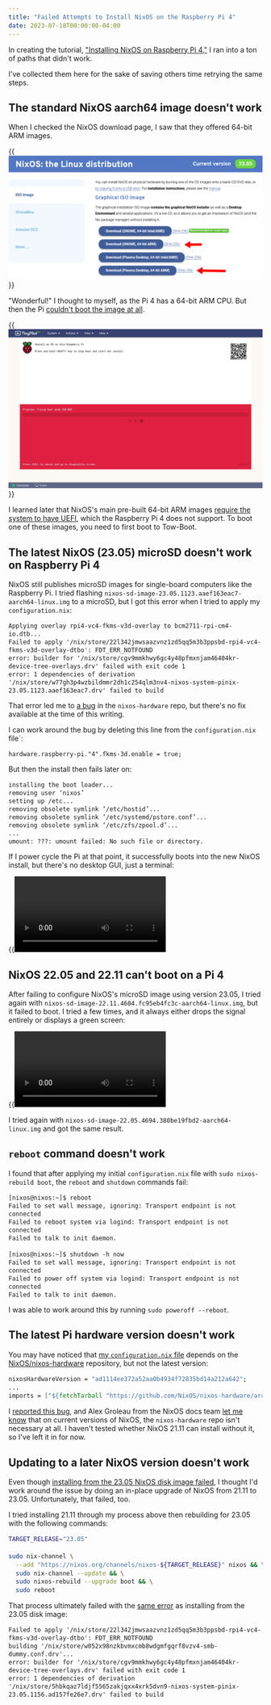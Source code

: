 ```yaml
---
title: "Failed Attempts to Install NixOS on the Raspberry Pi 4"
date: 2023-07-18T00:00:00-04:00
---
```


In creating the tutorial, ["Installing NixOS on Raspberry Pi 4,"](/nixos-pi4/) I ran into a ton of paths that didn't work.

I've collected them here for the sake of saving others time retrying the same steps.

## The standard NixOS aarch64 image doesn't work

When I checked the NixOS download page, I saw that they offered 64-bit ARM images.

{{<img src="nixos-arm64.webp" alt="Screenshot of 64-bit ARM download links on NixOS download page" max-width="700px" has-border="true" caption="NixOS offers bootable images for 64-bit ARM systems">}}

"Wonderful!" I thought to myself, as the Pi 4 has a 64-bit ARM CPU. But then the Pi [couldn't boot the image at all](/notes/nix-first-impressions/#failed-attempt-2-nixos-on-the-raspberry-pi-4).

{{<img src="pi-noboot.png" alt="Pi boot screen that says 'Progress: Trying boot mode USB-MSD'" max-width="700px" caption="The Pi 4 fails to boot the standard NixOS ARM image">}}

I learned later that NixOS's main pre-built 64-bit ARM images [require the system to have UEFI](/nixos-pi4/#the-future-of-nixos-on-the-raspberry-pi), which the Raspberry Pi 4 does not support. To boot one of these images, you need to first boot to Tow-Boot.

## The latest NixOS (23.05) microSD doesn't work on Raspberry Pi 4

NixOS still publishes microSD images for single-board computers like the Raspberry Pi. I tried flashing `nixos-sd-image-23.05.1123.aaef163eac7-aarch64-linux.img` to a microSD, but I got this error when I tried to apply my `configuration.nix`:

```text
Applying overlay rpi4-vc4-fkms-v3d-overlay to bcm2711-rpi-cm4-io.dtb...
Failed to apply '/nix/store/22l342jmwsaazvnz1zd5qq5m3b3ppsbd-rpi4-vc4-fkms-v3d-overlay-dtbo': FDT_ERR_NOTFOUND
error: builder for '/nix/store/cgv9mmkhwy6gc4y48pfmxnjam46404kr-device-tree-overlays.drv' failed with exit code 1
error: 1 dependencies of derivation '/nix/store/w77gh3p4wzbildmmr2dh1c254qlm3nv4-nixos-system-pinix-23.05.1123.aaef163eac7.drv' failed to build
```

That error led me to [a bug](https://github.com/NixOS/nixos-hardware/issues/631) in the `nixos-hardware` repo, but there's no fix available at the time of this writing.

I can work around the bug by deleting this line from the `configuration.nix` file`:

```text
hardware.raspberry-pi."4".fkms-3d.enable = true;
```

But then the install then fails later on:

```text
installing the boot loader...
removing user ‘nixos’
setting up /etc...
removing obsolete symlink ‘/etc/hostid’...
removing obsolete symlink ‘/etc/systemd/pstore.conf’...
removing obsolete symlink ‘/etc/zfs/zpool.d’...
...
umount: ???: umount failed: No such file or directory.
```

If I power cycle the Pi at that point, it successfully boots into the new NixOS install, but there's no desktop GUI, just a terminal:

{{<video src="nixos-23.05-no-gui.mp4" max-width="800px" caption="The NixOS 22.11 microSD image fails to boot on a Raspberry Pi 4.">}}

## NixOS 22.05 and 22.11 can't boot on a Pi 4

After failing to configure NixOS's microSD image using version 23.05, I tried again with `nixos-sd-image-22.11.4604.fc95eb4fc3c-aarch64-linux.img`, but it failed to boot. I tried a few times, and it always either drops the signal entirely or displays a green screen:

{{<video src="nixos-22.11-boot-fail.mp4" max-width="800px" caption="The NixOS 22.11 microSD image fails to boot on a Raspberry Pi 4.">}}

I tried again with `nixos-sd-image-22.05.4694.380be19fbd2-aarch64-linux.img` and got the same result.

## `reboot` command doesn't work

I found that after applying my initial `configuration.nix` file with `sudo nixos-rebuild boot`, the `reboot` and `shutdown` commands fail:

```text
[nixos@nixos:~]$ reboot
Failed to set wall message, ignoring: Transport endpoint is not connected
Failed to reboot system via logind: Transport endpoint is not connected
Failed to talk to init daemon.

[nixos@nixos:~]$ shutdown -h now
Failed to set wall message, ignoring: Transport endpoint is not connected
Failed to power off system via logind: Transport endpoint is not connected
Failed to talk to init daemon.
```

I was able to work around this by running `sudo poweroff --reboot`.

## The latest Pi hardware version doesn't work

You may have noticed that [my `configuration.nix` file]({{<baseurl>}}nixos-pi4/configuration.nix) depends on the [NixOS/nixos-hardware](https://github.com/NixOS/nixos-hardware) repository, but not the latest version:

```nix
nixosHardwareVersion = "ad1114ee372a52aa0b4934f72835bd14a212a642";
...
imports = ["${fetchTarball "https://github.com/NixOS/nixos-hardware/archive/${nixosHardwareVersion}.tar.gz" }/raspberry-pi/4"];
```

I [reported this bug](https://github.com/NixOS/nixos-hardware/issues/651), and Alex Groleau from the NixOS docs team [let me know](https://github.com/NixOS/nixos-hardware/issues/651#issuecomment-1630066858) that on current versions of NixOS, the `nixos-hardware` repo isn't necessary at all. I haven't tested whether NixOS 21.11 can install without it, so I've left it in for now.

## Updating to a later NixOS version doesn't work

Even though [installing from the 23.05 NixOS disk image failed](#the-latest-nixos-2305-microsd-doesnt-work-on-raspberry-pi-4), I thought I'd work around the issue by doing an in-place upgrade of NixOS from 21.11 to 23.05. Unfortunately, that failed, too.

I tried installing 21.11 through my process above then rebuilding for 23.05 with the following commands:

```bash
TARGET_RELEASE="23.05"

sudo nix-channel \
  --add "https://nixos.org/channels/nixos-${TARGET_RELEASE}" nixos && \
  sudo nix-channel --update && \
  sudo nixos-rebuild --upgrade boot && \
  sudo reboot
```

That process ultimately failed with the [same error](https://github.com/NixOS/nixos-hardware/issues/631) as installing from the 23.05 disk image:

```text
Failed to apply '/nix/store/22l342jmwsaazvnz1zd5qq5m3b3ppsbd-rpi4-vc4-fkms-v3d-overlay-dtbo': FDT_ERR_NOTFOUND
building '/nix/store/w052x98nzkbvmxcmb8wdgmfgqrf8vzv4-smb-dummy.conf.drv'...
error: builder for '/nix/store/cgv9mmkhwy6gc4y48pfmxnjam46404kr-device-tree-overlays.drv' failed with exit code 1
error: 1 dependencies of derivation '/nix/store/5hbkqaz7ldjf5565zakjqxx4xrk5dvn9-nixos-system-pinix-23.05.1156.ad157fe26e7.drv' failed to build
```
